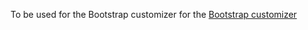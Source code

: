 To be used for the Bootstrap customizer for the [Bootstrap customizer](http://bootstrap-live-customizer.com/)
